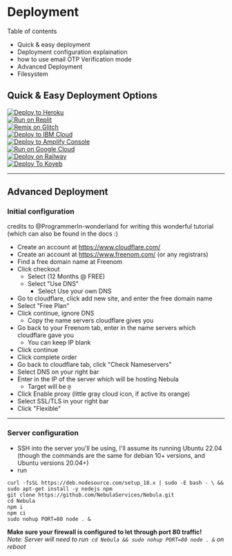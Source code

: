 # Deployment

Table of contents 
- Quick & easy deployment
- Deployment configuration explaination 
- how to use email OTP Verification mode
- Advanced Deployment 
- Filesystem


## Quick & Easy Deployment Options
[![Deploy to Heroku](https://raw.githubusercontent.com/BinBashBanana/deploy-buttons/master/buttons/remade/heroku.svg)](https://heroku.com/deploy/?template=https://github.com/NebulaServices/Nebula)
<br>
[![Run on Replit](https://raw.githubusercontent.com/BinBashBanana/deploy-buttons/master/buttons/remade/replit.svg)](https://replit.com/github/NebulaServices/Nebula)
<br>
[![Remix on Glitch](https://raw.githubusercontent.com/BinBashBanana/deploy-buttons/master/buttons/remade/glitch.svg)](https://glitch.com/edit/#!/import/github/NebulaServices/Nebula)
<br>
[![Deploy to IBM Cloud](https://raw.githubusercontent.com/BinBashBanana/deploy-buttons/master/buttons/remade/ibmcloud.svg)](https://cloud.ibm.com/devops/setup/deploy?repository=https://github.com/NebulaServices/Nebula)
<br>
[![Deploy to Amplify Console](https://raw.githubusercontent.com/BinBashBanana/deploy-buttons/master/buttons/remade/amplifyconsole.svg)](https://console.aws.amazon.com/amplify/home#/deploy?repo=https://github.com/NebulaServices/Nebula)
<br>
[![Run on Google Cloud](https://raw.githubusercontent.com/BinBashBanana/deploy-buttons/master/buttons/remade/googlecloud.svg)](https://deploy.cloud.run/?git_repo=https://github.com/NebulaServices/Nebula)
<br>
[![Deploy on Railway](https://binbashbanana.github.io/deploy-buttons/buttons/remade/railway.svg)](https://railway.app/new/template/pBzeiN)
<br>
[![Deploy To Koyeb](https://binbashbanana.github.io/deploy-buttons/buttons/remade/koyeb.svg)](https://app.koyeb.com/deploy?type=git&repository=github.com/NebulaServices/Nebula&branch=main&name=NebulaProxy)

---



## Advanced Deployment 

### Initial configuration

credits to @ProgrammerIn-wonderland for writing this wonderful tutorial (which can also be found in the docs :)

* Create an account at https://www.cloudflare.com/
* Create an account at https://www.freenom.com/ (or any registrars) 
* Find a free domain name at Freenom
* Click checkout 
	* Select (12 Months @ FREE) 
	* Select "Use DNS"
		* Select Use your own DNS 
* Go to cloudflare, click add new site, and enter the free domain name
* Select "Free Plan"
* Click continue, ignore DNS
	* Copy the name servers cloudflare gives you
* Go back to your Freenom tab, enter in the name servers which cloudflare gave you
	* You can keep IP blank
* Click continue
* Click complete order
* Go back to cloudflare tab, click "Check Nameservers"
* Select DNS on your right bar
* Enter in the IP of the server which will be hosting Nebula
    * Target will be `@`
* Click Enable proxy (little gray cloud icon, if active its orange)
* Select SSL/TLS in your right bar
* Click "Flexible"

---

### Server configuration

* SSH into the server you'll be using, I'll assume its running Ubuntu 22.04 (though the commands are the same for debian 10+ versions, and Ubuntu versions 20.04+)
* run 
```
curl -fsSL https://deb.nodesource.com/setup_18.x | sudo -E bash - \ &&
sudo apt-get install -y nodejs npm
git clone https://github.com/NebulaServices/Nebula.git
cd Nebula
npm i
npm ci
sudo nohup PORT=80 node . &
```

**Make sure your firewall is configured to let through port 80 traffic!** \
*Note: Server will need to run` cd Nebula && sudo nohup PORT=80 node . &` on reboot*

